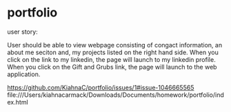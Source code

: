 # portfolio

user story:

User should be able to view webpage consisting of congact information, an about me seciton and, my projects listed on the right hand side. When you click on the link to my linkedin, the page will launch to my linkedin profile. When you click on the Gift and Grubs link, the page will launch to the web application.


https://github.com/KiahnaC/portfolio/issues/1#issue-1046665565 
file:///Users/kiahnacarmack/Downloads/Documents/homework/portfolio/index.html
